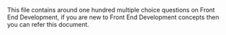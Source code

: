 This file contains around one hundred multiple choice questions on Front End Development, if you are new to Front End Development concepts then you can refer this document.
